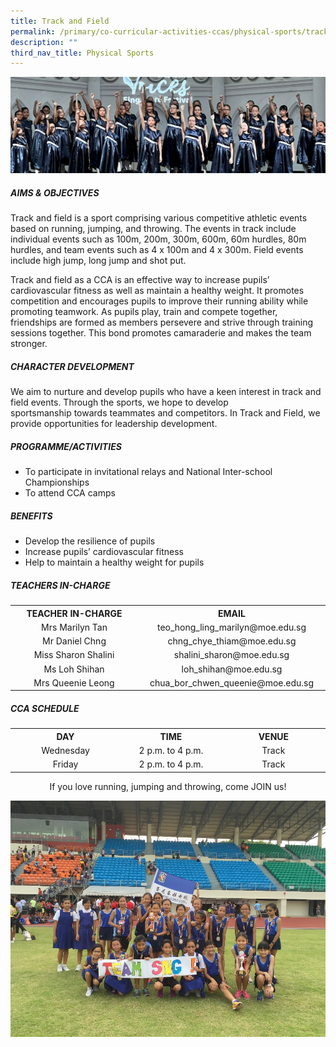```yaml
---
title: Track and Field
permalink: /primary/co-curricular-activities-ccas/physical-sports/track-and-field/
description: ""
third_nav_title: Physical Sports
---
```

![](/images/01%20Banner%20Photos/cca.jpg)
<h5><strong>AIMS &amp; OBJECTIVES</strong></h5>
<p>Track and field is a sport comprising various competitive athletic events based on running, jumping, and throwing. The events in track include individual events such as 100m, 200m, 300m, 600m, 60m hurdles, 80m hurdles, and team events such as 4 x 100m and 4 x 300m. Field events include high jump, long jump and shot put.</p>
<p>Track and field as a CCA is an effective way to increase pupils&rsquo; cardiovascular fitness as well as maintain a healthy weight. It promotes competition and encourages pupils to improve their running ability while promoting teamwork. As pupils play, train and compete together, friendships are formed as members persevere and strive through training sessions together. This bond promotes camaraderie and makes the team stronger.</p>
<h5><strong>CHARACTER DEVELOPMENT</strong></h5>
<p>We aim to nurture and develop pupils who have a keen interest in track and field events. Through the sports, we hope to develop sportsmanship&nbsp;towards teammates and competitors. In Track and Field, we provide opportunities for leadership development.</p>
<h5><strong>PROGRAMME/ACTIVITIES</strong></h5>
<ul>
<li>To participate in invitational relays and National Inter-school Championships</li>
<li>To attend CCA camps</li>
</ul>
<h5><strong>BENEFITS</strong></h5>
<ul>
<li>Develop the resilience of pupils</li>
<li>Increase pupils&rsquo; cardiovascular fitness</li>
<li>Help to maintain a healthy weight for pupils</li>
</ul>
<h5><strong>TEACHERS IN-CHARGE</strong></h5>
<table width="619">
<tbody>
<tr>
<th style="text-align: center;">TEACHER IN-CHARGE</th>
<th style="text-align: center;">EMAIL</th>
</tr>
<tr>
<td style="text-align: center;" width="309">Mrs Marilyn Tan</td>
<td style="text-align: center;" width="309">teo_hong_ling_marilyn@moe.edu.sg</td>
</tr>
<tr>
<td style="text-align: center;" width="309">Mr Daniel Chng</td>
<td style="text-align: center;" width="309">chng_chye_thiam@moe.edu.sg</td>
</tr>
<tr>
<td style="text-align: center;" width="309">Miss Sharon Shalini</td>
<td style="text-align: center;" width="309">shalini_sharon@moe.edu.sg</td>
</tr>
<tr>
<td style="text-align: center;" width="309">Ms Loh Shihan</td>
<td style="text-align: center;" width="309">loh_shihan@moe.edu.sg</td>
</tr>
<tr>
<td style="text-align: center;" width="309">Mrs Queenie Leong</td>
<td style="text-align: center;" width="309">chua_bor_chwen_queenie@moe.edu.sg</td>
</tr>
</tbody>
</table>
<h5><strong>CCA SCHEDULE</strong></h5>
<table>
<tbody>
<tr>
<th style="text-align: center;">DAY</th>
<th style="text-align: center;">TIME</th>
<th style="text-align: center;">VENUE</th>
</tr>
<tr>
<td style="text-align: center;" width="205">Wednesday</td>
<td style="text-align: center;" width="205">2 p.m. to 4 p.m.</td>
<td style="text-align: center;" width="205">Track</td>
</tr>
<tr>
<td style="text-align: center;" width="205">Friday</td>
<td style="text-align: center;" width="205">2 p.m. to 4 p.m.</td>
<td style="text-align: center;" width="205">Track</td>
</tr>
</tbody>
</table>
<p style="text-align: center;">If you love running, jumping and throwing, come JOIN us!</p>
<img src="/images/tf.jpg">